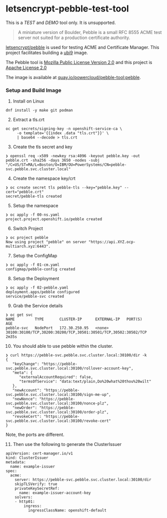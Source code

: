 # letsencrypt-pebble-test-tool

This is a *TEST* and *DEMO* tool only.
It is unsupported.

> A miniature version of Boulder, Pebble is a small RFC 8555 ACME test server not suited for a production certificate authority. 

[letsencrypt/pebble](https://github.com/letsencrypt/pebble/) is used for testing ACME and Certificate Manager. This project facilitates building a [ubi9](https://catalog.redhat.com/software/containers/ubi9/go-toolset/61e5c00b4ec9945c18787690?architecture=amd64&image=6571697c39a638623d7ab4a6) image.

The Pebble tool is [Mozilla Public License Version 2.0](https://github.com/letsencrypt/pebble/blob/main/LICENSE) and this project is [Apache License 2.0](https://github.com/ocp-power-demos/letsencrypt-pebble-test-tool/blob/main/LICENSE)

The image is available at [quay.io/powercloud/pebble-tool:pebble](https://quay.io/repository/powercloud/pebble-tool).

### Setup and Build Image

1. Install on Linux

```
dnf install -y make git podman
```

2. Extract a tls.crt

```
oc get secrets/signing-key -n openshift-service-ca \
     -o template='{{index .data "tls.crt"}}' \
     | base64 --decode > tls.crt
```

3. Create the tls secret and key

```
❯ openssl req -x509 -newkey rsa:4096 -keyout pebble.key -out pebble.crt -sha256 -days 3650 -nodes -subj "/C=US/ST=MA/L=Boston/O=IBM/OU=PowerSystems/CN=pebble-svc.pebble.svc.cluster.local"
```

4. Create the namespace key/crt

```
❯ oc create secret tls pebble-tls --key="pebble.key" --cert="pebble.crt"
secret/pebble-tls created
```

5. Setup the namespace

```
❯ oc apply -f 00-ns.yaml 
project.project.openshift.io/pebble created
```

6. Switch Project

```
❯ oc project pebble
Now using project "pebble" on server "https://api.XYZ.ocp-multiarch.xyz:6443".
```

7. Setup the ConfigMap

```
❯ oc apply -f 01-cm.yaml 
configmap/pebble-config created
```

8. Setup the Deployment

```
❯ oc apply -f 02-pebble.yaml
deployment.apps/pebble configured
service/pebble-svc created
```

9. Grab the Service details

```
❯ oc get svc
NAME         TYPE       CLUSTER-IP      EXTERNAL-IP   PORT(S)                                                           AGE
pebble-svc   NodePort   172.30.250.95   <none>        30100:30100/TCP,30200:30200/TCP,30501:30501/TCP,30502:30502/TCP   2m35s
```

10. You should able to use pebble within the cluster.

```
❯ curl https://pebble-svc.pebble.svc.cluster.local:30100/dir -k   
{
   "keyChange": "https://pebble-svc.pebble.svc.cluster.local:30100/rollover-account-key",
   "meta": {
      "externalAccountRequired": false,
      "termsOfService": "data:text/plain,Do%20what%20thou%20wilt"
   },
   "newAccount": "https://pebble-svc.pebble.svc.cluster.local:30100/sign-me-up",
   "newNonce": "https://pebble-svc.pebble.svc.cluster.local:30100/nonce-plz",
   "newOrder": "https://pebble-svc.pebble.svc.cluster.local:30100/order-plz",
   "revokeCert": "https://pebble-svc.pebble.svc.cluster.local:30100/revoke-cert"
}
```

Note, the ports are different.

11. Then use the following to generate the ClusterIssuer

```
apiVersion: cert-manager.io/v1
kind: ClusterIssuer
metadata:
  name: example-issuer
spec:
  acme:
    server: https://pebble-svc.pebble.svc.cluster.local:30100/dir
    skipTLSVerify: true
    privateKeySecretRef:
      name: example-issuer-account-key
    solvers:
    - http01:
        ingress:
          ingressClassName: openshift-default
```
